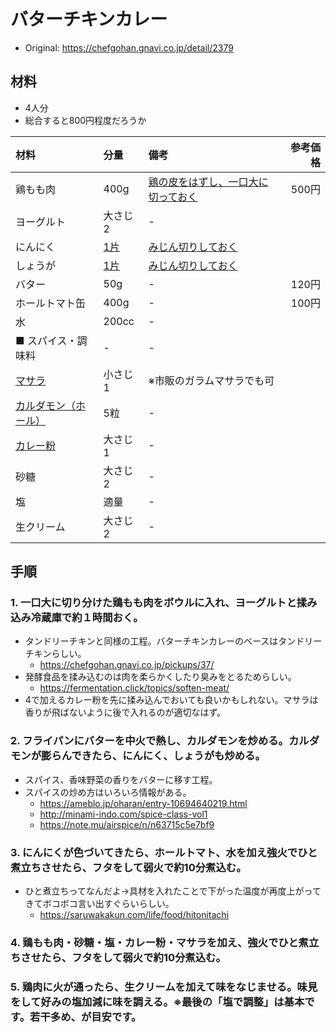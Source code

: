 # バターチキンカレー
* Original: https://chefgohan.gnavi.co.jp/detail/2379

## 材料
* 4人分
* 総合すると800円程度だろうか

| 材料 | 分量 | 備考 | 参考価格 |
|:---|:---|:---|---:|
| 鶏もも肉 | 400g | [鶏の皮をはずし、一口大に切っておく](https://www.nipponham.co.jp/recipes/meat/knowhow/process/04.html) | 500円 |
| ヨーグルト | 大さじ2 | - |
| にんにく | [1片](https://cookpad.com/cooking_basics/9924) | [みじん切りしておく](https://cookpad.com/cooking_basics/11162) |
| しょうが | 	[1片](https://cookpad.com/cooking_basics/9924) | [みじん切りしておく](http://www.kikkoman.co.jp/homecook/basic/vege_cut/pieces.html) |
| バター | 50g | - | 120円 |
| ホールトマト缶 | 400g | - | 100円 |
| 水 | 200cc | - |
| ■ スパイス・調味料 | - | - |
| [マサラ](http://www.nair.co.jp/masala.html) | 小さじ1 | ※市販のガラムマサラでも可 |
| [カルダモン（ホール）](http://www.h-spice.jp/dictionary/spicelist/s_cardamom.html) | 5粒 | - |
| [カレー粉](http://www.sbfoods.co.jp/spice-herb/product/sb/currypowder/index.html) | 大さじ1 | - |
| 砂糖 | 大さじ2 | - |
| 塩 | 適量 | - |
| 生クリーム | 大さじ2 | - |

## 手順
### 1. 一口大に切り分けた鶏もも肉をボウルに入れ、ヨーグルトと揉み込み冷蔵庫で約１時間おく。
  * タンドリーチキンと同様の工程。バターチキンカレーのベースはタンドリーチキンらしい。
    * https://chefgohan.gnavi.co.jp/pickups/37/
  * 発酵食品を揉み込むのは肉を柔らかくしたり臭みをとるためらしい。
    * https://fermentation.click/topics/soften-meat/
  * 4で加えるカレー粉を先に揉み込んでおいても良いかもしれない。マサラは香りが飛ばないように後で入れるのが適切なはず。

### 2. フライパンにバターを中火で熱し、カルダモンを炒める。カルダモンが膨らんできたら、にんにく、しょうがも炒める。
  * スパイス、香味野菜の香りをバターに移す工程。
  * スパイスの炒め方はいろいろ情報がある。
    * https://ameblo.jp/oharan/entry-10694640219.html
    * http://minami-indo.com/spice-class-vol1
    * https://note.mu/airspice/n/n63715c5e7bf9

### 3. にんにくが色づいてきたら、ホールトマト、水を加え強火でひと煮立ちさせたら、フタをして弱火で約10分煮込む。
  * ひと煮立ちってなんだよ→具材を入れたことで下がった温度が再度上がってきてボコボコ言い出すぐらいらしい。
    * https://saruwakakun.com/life/food/hitonitachi

### 4. 鶏もも肉・砂糖・塩・カレー粉・マサラを加え、強火でひと煮立ちさせたら、フタをして弱火で約10分煮込む。

### 5. 鶏肉に火が通ったら、生クリームを加えて味をなじませる。味見をして好みの塩加減に味を調える。※最後の「塩で調整」は基本です。若干多め、が目安です。
